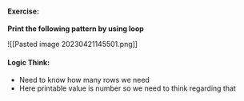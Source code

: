 #### Exercise:
 **Print the following pattern by using loop**

![[Pasted image 20230421145501.png]]

#### Logic Think:
* Need to know how many rows we need
* Here printable value is number so we need to think regarding that